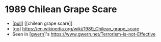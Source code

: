 # 1989 Chilean Grape Scare

- [[pull]] [[chilean grape scare]]
- [[go]] https://en.wikipedia.org/wiki/1989_Chilean_grape_scare
- Seen in [[gwern]]'s https://www.gwern.net/Terrorism-is-not-Effective


[//begin]: # "Autogenerated link references for markdown compatibility"
[pull]: pull "Pull"
[go]: go "Go"
[gwern]: gwern "Gwern"
[//end]: # "Autogenerated link references"